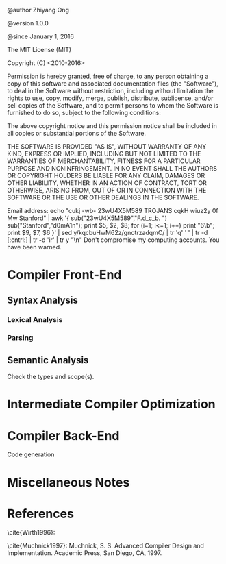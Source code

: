 @author Zhiyang Ong

@version 1.0.0

@since January 1, 2016

The MIT License (MIT)

Copyright	(C)	<2010-2016>	<Zhiyang Ong>

Permission is hereby granted, free of charge, to any person obtaining a copy of this software and associated documentation files (the "Software"), to deal  in the Software without restriction, including without limitation the rights to use, copy, modify, merge, publish, distribute, sublicense, and/or sell copies of the Software, and to permit persons to whom the Software is furnished to do so, subject to the following conditions:

The above copyright notice and this permission notice shall be included in all copies or substantial portions of the Software.

THE SOFTWARE IS PROVIDED "AS IS", WITHOUT WARRANTY OF ANY KIND, EXPRESS OR IMPLIED, INCLUDING BUT NOT LIMITED TO THE WARRANTIES OF MERCHANTABILITY, FITNESS FOR A PARTICULAR PURPOSE AND NONINFRINGEMENT. IN NO EVENT SHALL THE AUTHORS OR COPYRIGHT HOLDERS BE LIABLE FOR ANY CLAIM, DAMAGES OR OTHER LIABILITY, WHETHER IN AN ACTION OF CONTRACT, TORT OR OTHERWISE, ARISING FROM, OUT OF OR IN CONNECTION WITH THE SOFTWARE OR THE USE OR OTHER DEALINGS IN THE SOFTWARE.

Email address: echo "cukj -wb- 23wU4X5M589 TROJANS cqkH wiuz2y 0f Mw Stanford" | awk '{ sub("23wU4X5M589","F.d_c_b. ") sub("Stanford","d0mA1n"); print $5, $2, $8; for (i=1; i<=1; i++) print "6\b"; print $9, $7, $6 }' | sed y/kqcbuHwM62z/gnotrzadqmC/ | tr 'q' ' ' | tr -d [:cntrl:] | tr -d 'ir' | tr y "\n"		Don't compromise my computing accounts. You have been warned.





#	Compiler Front-End

##	Syntax Analysis

###	Lexical Analysis

###	Parsing


##	Semantic Analysis

Check the types and scope(s).


#	Intermediate Compiler Optimization




#	Compiler Back-End

Code generation



#	Miscellaneous Notes




#	References

\cite{Wirth1996}: 

\cite{Muchnick1997}:	Muchnick, S. S. Advanced Compiler Design and Implementation. Academic Press, San Diego, CA, 1997.













